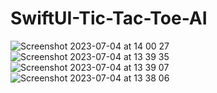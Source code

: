 # SwiftUI-Tic-Tac-Toe-AI


![Screenshot 2023-07-04 at 14 00 27](https://github.com/pasanbope/SwiftUI-Tic-Tac-Toe-AI/assets/100598653/eaa80017-fb8a-4012-b36e-9e8ba1d024a1)
![Screenshot 2023-07-04 at 13 39 35](https://github.com/pasanbope/SwiftUI-Tic-Tac-Toe-AI/assets/100598653/919b60ac-8b0e-4dce-9fd8-2c6728e71d30)
![Screenshot 2023-07-04 at 13 39 07](https://github.com/pasanbope/SwiftUI-Tic-Tac-Toe-AI/assets/100598653/df779120-8fe7-4b13-97fb-e2a60597b94d)
![Screenshot 2023-07-04 at 13 38 06](https://github.com/pasanbope/SwiftUI-Tic-Tac-Toe-AI/assets/100598653/584e3cdd-2bfc-4a77-b808-128c900b8801)
